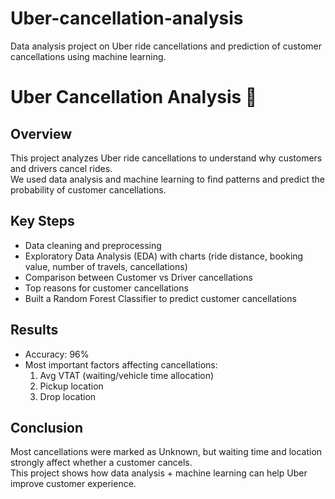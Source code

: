 # Uber-cancellation-analysis
Data analysis project on Uber ride cancellations and prediction of customer cancellations using machine learning.

# Uber Cancellation Analysis 🚖

## Overview
This project analyzes Uber ride cancellations to understand why customers and drivers cancel rides.  
We used data analysis and machine learning to find patterns and predict the probability of customer cancellations.  

## Key Steps
- Data cleaning and preprocessing  
- Exploratory Data Analysis (EDA) with charts (ride distance, booking value, number of travels, cancellations)  
- Comparison between Customer vs Driver cancellations  
- Top reasons for customer cancellations  
- Built a Random Forest Classifier to predict customer cancellations  

## Results
- Accuracy: 96%  
- Most important factors affecting cancellations:  
  1. Avg VTAT (waiting/vehicle time allocation)  
  2. Pickup location  
  3. Drop location  

## Conclusion
Most cancellations were marked as Unknown, but waiting time and location strongly affect whether a customer cancels.  
This project shows how data analysis + machine learning can help Uber improve customer experience.

